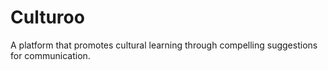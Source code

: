 # Culturoo
A platform that promotes cultural learning through compelling suggestions for communication. 
